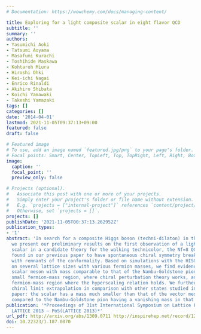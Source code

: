 ```yaml
---
# Documentation: https://wowchemy.com/docs/managing-content/

title: Exploring for a light composite scalar in eight flavor QCD
subtitle: ''
summary: ''
authors:
- Yasumichi Aoki
- Tatsumi Aoyama
- Masafumi Kurachi
- Toshihide Maskawa
- Kohtaroh Miura
- Hiroshi Ohki
- Kei-ichi Nagai
- Enrico Rinaldi
- Akihiro Shibata
- Koichi Yamawaki
- Takeshi Yamazaki
tags: []
categories: []
date: '2014-04-01'
lastmod: 2021-11-05T09:37:13+09:00
featured: false
draft: false

# Featured image
# To use, add an image named `featured.jpg/png` to your page's folder.
# Focal points: Smart, Center, TopLeft, Top, TopRight, Left, Right, BottomLeft, Bottom, BottomRight.
image:
  caption: ''
  focal_point: ''
  preview_only: false

# Projects (optional).
#   Associate this post with one or more of your projects.
#   Simply enter your project's folder or file name without extension.
#   E.g. `projects = ["internal-project"]` references `content/project/deep-learning/index.md`.
#   Otherwise, set `projects = []`.
projects: []
publishDate: '2021-11-05T00:37:13.262952Z'
publication_types:
- '1'
abstract: 'In search for a composite Higgs boson (techni-dilaton) in the walking technicolor,
  we present our preliminary results on the first observation of a light flavor-singlet
  scalar in a candidate theory for the walking technicolor, the Nf=8 QCD, which was
  found in our previous paper to have spontaneous chiral symmetry breaking together
  with remnants of the conformality. Based on simulations with the HISQ-type action
  on several lattice sizes with various fermion masses, we find evidence of a flavor-singlet
  scalar meson with mass comparable to that of the Nambu-Goldstone pion in both the
  small fermion-mass region, where chiral perturbation theory works, and the intermediate
  fermion-mass region where the hyperscaling relation holds. We further discuss its
  chiral limit extrapolation in comparison with other states studied in our previous
  paper: the scalar has a mass much smaller than that of the vector meson, which is
  compared to the Nambu-Goldstone pion having a vanishing mass in that limit.'
publication: '*Proceedings of 31st International Symposium on Lattice Field Theory
  LATTICE 2013 — PoS(LATTICE 2013)*'
url_pdf: http://arxiv.org/abs/1309.0711 http://inspirehep.net/record/1252566 https://pos.sissa.it/187/070
doi: 10.22323/1.187.0070
---
```

